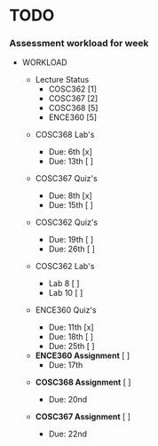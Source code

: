 # TODO

### Assessment workload for week


- WORKLOAD

  - Lecture Status
    * COSC362          [1]
    * COSC367          [2]
    * COSC368          [5]
    * ENCE360          [5]

  * COSC368 Lab's
    * Due: 6th         [x]
    * Due: 13th        [ ]

  * COSC367 Quiz's
    * Due: 8th         [x]
    * Due: 15th        [ ]

  * COSC362 Quiz's
    * Due: 19th        [ ]
    * Due: 26th        [ ]

  * COSC362 Lab's
    * Lab 8            [ ]
    * Lab 10           [ ]

  * ENCE360 Quiz's
    * Due: 11th        [x]
    * Due: 18th        [ ]
    * Due: 25th        [ ]

  - **ENCE360 Assignment** [ ]
    * Due: 17th

  * **COSC368 Assignment** [ ]
    * Due: 20nd

  * **COSC367 Assignment** [ ]
    * Due: 22nd
